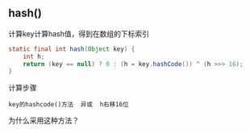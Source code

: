 ## hash()

计算key计算hash值，得到在数组的下标索引

```java
static final int hash(Object key) {
    int h;
    return (key == null) ? 0 : (h = key.hashCode()) ^ (h >>> 16);
}
```



计算步骤

```
key的hashcode()方法  异或  h右移16位
```

为什么采用这种方法？

```
```

